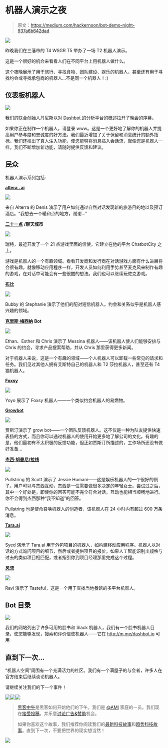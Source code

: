 # 机器人演示之夜

> 原文：<https://medium.com/hackernoon/bot-demo-night-937a6b642dad>

![](img/8e1b4aa87f454b97a276ee08d1f009b1.png)

昨晚我们在三藩市的 T4 WSGR T5 举办了一场 T2 机器人演示。

这是一个很好的机会来看看人们在不同平台上用机器人做什么。

这个夜晚展示了用于旅行、寻找食物、团队建设、娱乐的机器人，甚至还有用于寻找约会或寻找承包商的机器人…不是同一个机器人！:)

## 仪表板机器人

![](img/bf32a4e97c37876422fadb05b5bc2941.png)

我们的联合创始人丹尼斯以对 [Dashbot 的](https://www.amerritt.com/dashbot/)分析平台的概述拉开了晚会的序幕。

如果你正在制作一个机器人，请登录 www。这是一个更好地了解你的机器人并提高用户参与度和忠诚度的好方法。我们最近增加了关于保留和消息统计的额外指标。我们还推出了真人注入功能，使您能够将消息插入会话流，就像您是机器人一样。我们不断增加新功能，请随时提供反馈和建议。

## 民众

机器人演示系列包括:

[**altera . ai**](http://alterra.ai)

![](img/7d4fd4d0dc26bcd35e25f93fc26fc1f3.png)

来自 Alterra 的 Denis 演示了用户如何通过自然对话发现新的旅游目的地以及预订酒店。“我想去一个暖和点的地方，谢谢…”

[**二十一点**](http://www.facebook.com/Blackjack-Bot-1040239006064521) **/聊天城市**

![](img/27e7f7c5c38525647a6c1b61ce0d8ef2.png)

瑞特，最近开发了一个 21 点游戏里面的信使。它建立在他的平台 ChatbotCity 之上。

游戏是机器人的一个有趣领域。看看开发商和发行商在对话游戏方面有什么进展将会很有趣。就像移动应用程序一样，开发人员如何利用手势甚至麦克风来制作有趣的游戏，在对话中可能会有一些很酷的想法。我们也可以继续玩佐克游戏。

[**布比**](http://bubby.love)

![](img/313f2d9bfee5636e8584ace586d92572.png)

Bubby 的 Stephanie 演示了他们的配对短信机器人。约会和关系似乎是机器人感兴趣的领域。

[**克里斯·梅西纳**](http://m.me/messinabot) **Bot**

![](img/be2aafaa25c2a279aaf9c4fe7bec3740.png)

Ethan、Esther 和 Chris 演示了 Messina 机器人——该机器人使人们能够安排与 Chris 的约会，寻求产品搜索帮助，并从 Chris 那里获得更多新闻。

对于机器人来说，这是一个有趣的领域——个人机器人可以卸载一些常见的请求和任务。我们见过其他人拥有艾斯特自己的机器人和 T2 莎拉机器人，甚至还有 T4 猫机器人。

[**Foxsy**](http://m.me/foxsybot)

![](img/a9e540feaed0a507a3653fa2822a15e2.png)

Yoyo 展示了 Foxsy 机器人——一个类似约会机器人的易燃物。

[**Growbot**](http://www.growbot.io)

![](img/95e5c5bb8dc5ffb50fce982f5070fd89.png)

贾斯汀演示了 grow bot——一个团队反馈机器人。这不仅是一种为队友提供快速表扬的方式，而且你可以通过机器人的使用开始更多地了解公司的文化。有趣的是，他们最初有不太积极的反馈功能，但正如贾斯汀所描述的，工作场所还没有做好准备…

[**杰西·胡曼尼/拉线**](http://www.pullstring.com)

![](img/d6a0c509a7789b0dd05f8ab1aecab068.png)

Pullstring 的 Scott 演示了 Jessie Humani——这是娱乐机器人的一个很好的例子。用户可以与杰西互动，杰西是一位需要做很多决定的年轻女士。尝试过之后，其中一个好处是，即使你的回答可能不完全符合对话，互动也能相当顺畅地进行。你不会得到杰西那种“我不知道”的回答。

Pullstring 也是使命召唤机器人的创造者，该机器人在 24 小时内有超过 600 万条消息。

[**Tara.ai**](http://tara.ai)

![](img/b62093b295f33eec334b37c614724391.png)

Syed 演示了 Tara.ai 用于外包项目的机器人，如构建移动应用程序。机器人以对话的方式询问项目的细节，然后或者提供项目的报价，如果人工智能识别出规格与过去的类似项目相匹配，或者指引你到项目经理那里完成这个过程。

[**风流**](http://tastefulapp.com)

![](img/77a23360b012d3aa2b93584234d6bfe3.png)

Ravi 演示了 Tasteful，这是一个用于查找当地餐馆的多平台机器人。

## Bot 目录

![](img/aee9f1732afd1880dead60f067b6508e.png)

我们的网站列出了许多可用的脸书和 Slack 机器人，我们有一个脸书机器人目录，使您能够发现，搜索和评价信使机器人——它在 http://m.me/dashbot.io 可用

## 直到下一次…

“机器人空间”周围有一个充满活力的社区。我们有一个满屋子的与会者，许多人在官方结束后继续谈论机器人。

请继续关注我们的下一个事件！

[![](img/50ef4044ecd4e250b5d50f368b775d38.png)](http://bit.ly/HackernoonFB)[![](img/979d9a46439d5aebbdcdca574e21dc81.png)](https://goo.gl/k7XYbx)[![](img/2930ba6bd2c12218fdbbf7e02c8746ff.png)](https://goo.gl/4ofytp)

> [黑客中午](http://bit.ly/Hackernoon)是黑客如何开始他们的下午。我们是 [@AMI](http://bit.ly/atAMIatAMI) 家庭的一员。我们现在[接受投稿](http://bit.ly/hackernoonsubmission)，并乐意[讨论广告&赞助](mailto:partners@amipublications.com)机会。
> 
> 如果你喜欢这个故事，我们推荐你阅读我们的[最新科技故事](http://bit.ly/hackernoonlatestt)和[趋势科技故事](https://hackernoon.com/trending)。直到下一次，不要把世界的现实想当然！

[![](img/be0ca55ba73a573dce11effb2ee80d56.png)](https://goo.gl/Ahtev1)